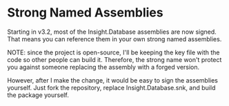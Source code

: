 # Strong Named Assemblies #

Starting in v3.2, most of the Insight.Database assemblies are now signed. That means you can reference them in your own strong named assemblies.

NOTE: since the project is open-source, I'll be keeping the key file with the code so other people can build it. Therefore, the strong name won't protect you against someone replacing the assembly with a forged version.

However, after I make the change, it would be easy to sign the assemblies yourself. Just fork the repository, replace Insight.Database.snk, and build the package yourself.